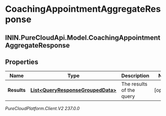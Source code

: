 # CoachingAppointmentAggregateResponse

## ININ.PureCloudApi.Model.CoachingAppointmentAggregateResponse

## Properties

|Name | Type | Description | Notes|
|------------ | ------------- | ------------- | -------------|
| **Results** | [**List&lt;QueryResponseGroupedData&gt;**](QueryResponseGroupedData) | The results of the query | [optional] |



_PureCloudPlatform.Client.V2 237.0.0_

